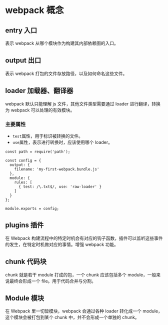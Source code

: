 # webpack 概念

## entry 入口

表示 webpack 从哪个模块作为构建其内部依赖图的入口。

## output 出口

表示 webpack 打包的文件存放路径，以及如何命名这些文件。

## loader 加载器、翻译器

webpack 默认只能理解 js 文件，其他文件类型需要通过 loader 进行翻译，转换为 webpack 可以处理的有效模块。

### 主要属性

- `test`属性，用于标识被转换的文件。
- `use`属性，表示进行转换时，应该使用哪个 loader。

```
const path = require('path');

const config = {
  output: {
    filename: 'my-first-webpack.bundle.js'
  },
  module: {
    rules: [
      { test: /\.txt$/, use: 'raw-loader' }
    ]
  }
};

module.exports = config;
```

## plugins 插件

在 Webpack 构建流程中的特定时机会有对应的钩子函数，插件可以监听这些事件的发生，在特定时机做对应的事情。增强 webpack 功能。

## chunk 代码块

chunk 就是若干 module 打成的包，一个 chunk 应该包括多个 module，一般来说最终会形成一个 file。用于代码合并与分割。

## Module 模块

在 Webpack 里一切皆模块，webpack 会通过各种 loader 转化成一个 module，这个模块会被打包到某个 chunk 中，并不会形成一个单独的 chunk。
